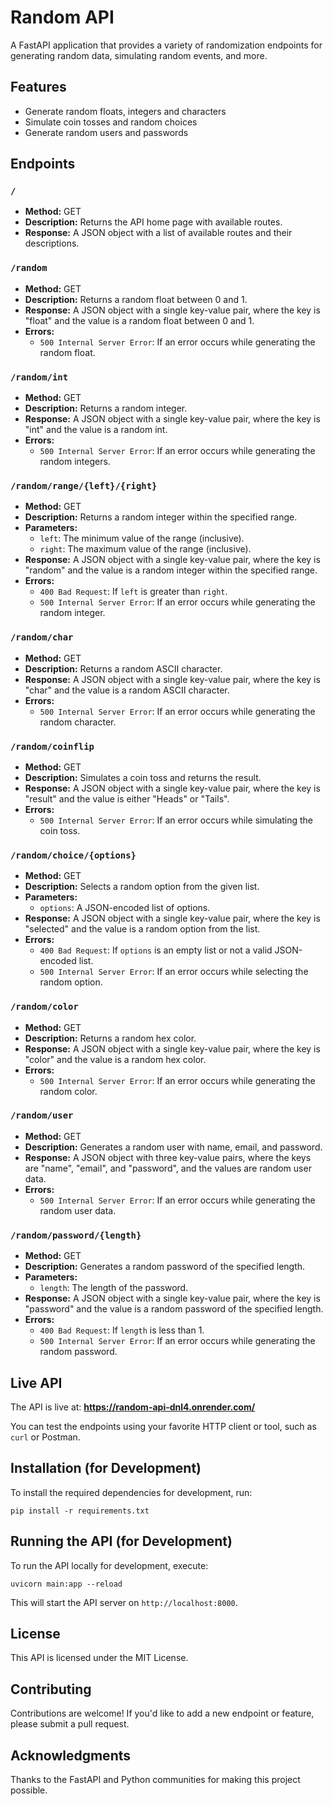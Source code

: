 Random API
===========
A FastAPI application that provides a variety of randomization endpoints for generating random data, simulating random events, and more.

Features
----------

* Generate random floats, integers and characters
* Simulate coin tosses and random choices
* Generate random users and passwords

Endpoints
-----------

### `/`

* **Method:** GET
* **Description:** Returns the API home page with available routes.
* **Response:** A JSON object with a list of available routes and their descriptions.

### `/random`

* **Method:** GET
* **Description:** Returns a random float between 0 and 1.
* **Response:** A JSON object with a single key-value pair, where the key is "float" and the value is a random float between 0 and 1.
* **Errors:**
	+ `500 Internal Server Error`: If an error occurs while generating the random float.

### `/random/int`

* **Method:** GET
* **Description:** Returns a random integer.
* **Response:** A JSON object with a single key-value pair, where the key is "int" and the value is a random int.
* **Errors:**
	+ `500 Internal Server Error`: If an error occurs while generating the random integers.




### `/random/range/{left}/{right}`

* **Method:** GET
* **Description:** Returns a random integer within the specified range.
* **Parameters:**
	+ `left`: The minimum value of the range (inclusive).
	+ `right`: The maximum value of the range (inclusive).
* **Response:** A JSON object with a single key-value pair, where the key is "random" and the value is a random integer within the specified range.
* **Errors:**
	+ `400 Bad Request`: If `left` is greater than `right`.
	+ `500 Internal Server Error`: If an error occurs while generating the random integer.


### `/random/char`

* **Method:** GET
* **Description:** Returns a random ASCII character.
* **Response:** A JSON object with a single key-value pair, where the key is "char" and the value is a random ASCII character.
* **Errors:**
	+ `500 Internal Server Error`: If an error occurs while generating the random character.


### `/random/coinflip`

* **Method:** GET
* **Description:** Simulates a coin toss and returns the result.
* **Response:** A JSON object with a single key-value pair, where the key is "result" and the value is either "Heads" or "Tails".
* **Errors:**
	+ `500 Internal Server Error`: If an error occurs while simulating the coin toss.


### `/random/choice/{options}`

* **Method:** GET
* **Description:** Selects a random option from the given list.
* **Parameters:**
	+ `options`: A JSON-encoded list of options.
* **Response:** A JSON object with a single key-value pair, where the key is "selected" and the value is a random option from the list.
* **Errors:**
	+ `400 Bad Request`: If `options` is an empty list or not a valid JSON-encoded list.
	+ `500 Internal Server Error`: If an error occurs while selecting the random option.


### `/random/color`

* **Method:** GET
* **Description:** Returns a random hex color.
* **Response:** A JSON object with a single key-value pair, where the key is "color" and the value is a random hex color.
* **Errors:**
	+ `500 Internal Server Error`: If an error occurs while generating the random color.


### `/random/user`

* **Method:** GET
* **Description:** Generates a random user with name, email, and password.
* **Response:** A JSON object with three key-value pairs, where the keys are "name", "email", and "password", and the values are random user data.
* **Errors:**
	+ `500 Internal Server Error`: If an error occurs while generating the random user data.

	
### `/random/password/{length}`

* **Method:** GET
* **Description:** Generates a random password of the specified length.
* **Parameters:**
	+ `length`: The length of the password.
* **Response:** A JSON object with a single key-value pair, where the key is "password" and the value is a random password of the specified length.
* **Errors:**
	+ `400 Bad Request`: If `length` is less than 1.
	+ `500 Internal Server Error`: If an error occurs while generating the random password.



Live API
--------

The API is live at: **https://random-api-dnl4.onrender.com/**

You can test the endpoints using your favorite HTTP client or tool, such as `curl` or Postman.

Installation (for Development)
------------

To install the required dependencies for development, run:
```
pip install -r requirements.txt
```

Running the API (for Development)
---------------

To run the API locally for development, execute:
```
uvicorn main:app --reload
```

This will start the API server on `http://localhost:8000`.

License
-------

This API is licensed under the MIT License.

Contributing
------------

Contributions are welcome! If you'd like to add a new endpoint or feature, please submit a pull request.

Acknowledgments
-----------------

Thanks to the FastAPI and Python communities for making this project possible.